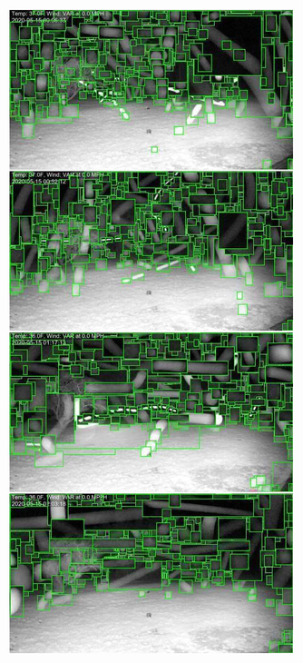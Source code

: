 ![20200515-000920-003925](in/20200515/20200515-000920-003925_0_.jpg)
![20200515-003930-010935](in/20200515/20200515-003930-010935_0_.jpg)
![20200515-010940-013945](in/20200515/20200515-010940-013945_0_.jpg)
![20200515-013950-020955](in/20200515/20200515-013950-020955_0_.jpg)
